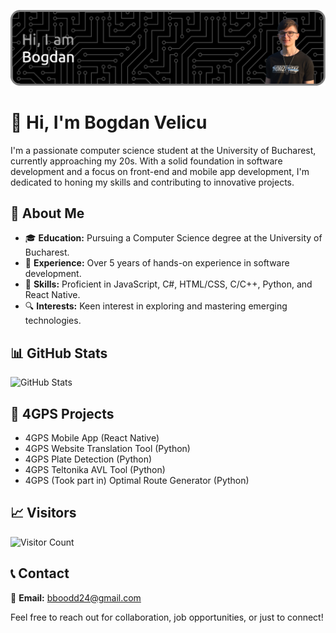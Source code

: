 ![Header](./github-header-image.png)

# 👋 Hi, I'm Bogdan Velicu

I'm a passionate computer science student at the University of Bucharest, currently approaching my 20s. With a solid foundation in software development and a focus on front-end and mobile app development, I'm dedicated to honing my skills and contributing to innovative projects.

## 🚀 About Me

- 🎓 **Education:** Pursuing a Computer Science degree at the University of Bucharest.
- 🌱 **Experience:** Over 5 years of hands-on experience in software development.
- 💼 **Skills:** Proficient in JavaScript, C#, HTML/CSS, C/C++, Python, and React Native.
- 🔍 **Interests:** Keen interest in exploring and mastering emerging technologies.

## 📊 GitHub Stats

![GitHub Stats](https://github-readme-stats.vercel.app/api?username=bogdan-velicu&show_icons=true&hide_border=true)

## 🏢 4GPS Projects
- 4GPS Mobile App (React Native)
- 4GPS Website Translation Tool (Python)
- 4GPS Plate Detection (Python)
- 4GPS Teltonika AVL Tool (Python)
- 4GPS (Took part in) Optimal Route Generator (Python)

## 📈 Visitors

![Visitor Count](https://profile-counter.glitch.me/bogdan-velicu/count.svg)

## 📞 Contact

📧 **Email:** [bboodd24@gmail.com](mailto:bboodd24@gmail.com)

Feel free to reach out for collaboration, job opportunities, or just to connect!
